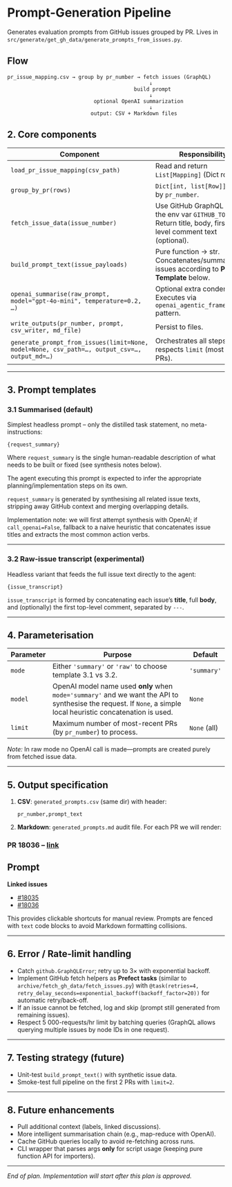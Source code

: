 # Prompt-Generation Pipeline

Generates evaluation prompts from GitHub issues grouped by PR. Lives in `src/generate/get_gh_data/generate_prompts_from_issues.py`.

## Flow

```
pr_issue_mapping.csv → group by pr_number → fetch issues (GraphQL)
                                              ↓
                                         build prompt
                                              ↓
                            optional OpenAI summarization
                                              ↓
                           output: CSV + Markdown files
```

## 2. Core components

| Component | Responsibility |
|-----------|----------------|
| `load_pr_issue_mapping(csv_path)` | Read and return `List[Mapping]` (Dict rows). |
| `group_by_pr(rows)` | `Dict[int, list[Row]]` keyed by `pr_number`. |
| `fetch_issue_data(issue_number)` | Use GitHub GraphQL with the env var `GITHUB_TOKEN`.<br>Return title, body, first top-level comment text (optional). |
| `build_prompt_text(issue_payloads)` | Pure function → str.<br>Concatenates/summarises issues according to **Prompt Template** below. |
| `openai_summarise(raw_prompt, model="gpt-4o-mini", temperature=0.2, …)` | Optional extra condensation. Executes via `openai_agentic_framework.md` pattern. |
| `write_outputs(pr_number, prompt, csv_writer, md_file)` | Persist to files. |
| `generate_prompt_from_issues(limit=None, model=None, csv_path=…, output_csv=…, output_md=…)` | Orchestrates all steps; respects `limit` (most-recent PRs). |

---

## 3. Prompt templates

### 3.1 Summarised (default)

Simplest headless prompt – only the distilled task statement, no meta-instructions:

```
{request_summary}
```

Where `request_summary` is the single human-readable description of what needs to be built or fixed (see synthesis notes below).

The agent executing this prompt is expected to infer the appropriate planning/implementation steps on its own.

`request_summary` is generated by synthesising all related issue texts, stripping away GitHub context and merging overlapping details.

Implementation note: we will first attempt synthesis with OpenAI; if `call_openai=False`, fallback to a naive heuristic that concatenates issue titles and extracts the most common action verbs.

---

### 3.2 Raw-issue transcript (experimental)

Headless variant that feeds the full issue text directly to the agent:

```
{issue_transcript}
```

`issue_transcript` is formed by concatenating each issue’s **title**, full **body**, and (optionally) the first top-level comment, separated by `---`.

---

## 4. Parameterisation

| Parameter | Purpose | Default |
|-----------|---------|---------|
| `mode` | Either `'summary'` or `'raw'` to choose template 3.1 vs 3.2. | `'summary'` |
| `model` | OpenAI model name used **only** when `mode='summary'` and we want the API to synthesise the request. If `None`, a simple local heuristic concatenation is used. | `None` |
| `limit` | Maximum number of most-recent PRs (by `pr_number`) to process. | `None` (all) |

*Note:* In raw mode no OpenAI call is made—prompts are created purely from fetched issue data.

---

## 5. Output specification

1. **CSV**: `generated_prompts.csv` (same dir) with header:
   ```csv
   pr_number,prompt_text
   ```
2. **Markdown**: `generated_prompts.md` audit file.  For each PR we will render:

### PR 18036 – [link](https://github.com/PrefectHQ/prefect/pull/18036)

Prompt
------
<agent-prompt here>

**Linked issues**

* [#18035](https://github.com/PrefectHQ/prefect/issues/18035)
* [#18036](…)

This provides clickable shortcuts for manual review.  Prompts are fenced with `text` code blocks to avoid Markdown formatting collisions.

---

## 6. Error / Rate-limit handling

* Catch `github.GraphQLError`; retry up to 3× with exponential backoff.
* Implement GitHub fetch helpers as **Prefect tasks** (similar to `archive/fetch_gh_data/fetch_issues.py`) with `@task(retries=4, retry_delay_seconds=exponential_backoff(backoff_factor=20))` for automatic retry/back-off.
* If an issue cannot be fetched, log and skip (prompt still generated from remaining issues).
* Respect 5 000-requests/hr limit by batching queries (GraphQL allows querying multiple issues by node IDs in one request).

---

## 7. Testing strategy (future)

* Unit-test `build_prompt_text()` with synthetic issue data.
* Smoke-test full pipeline on the first 2 PRs with `limit=2`.

---

## 8. Future enhancements

* Pull additional context (labels, linked discussions).
* More intelligent summarisation chain (e.g., map-reduce with OpenAI).
* Cache GitHub queries locally to avoid re-fetching across runs.
* CLI wrapper that parses args **only** for script usage (keeping pure function API for importers).

---

_End of plan. Implementation will start after this plan is approved._